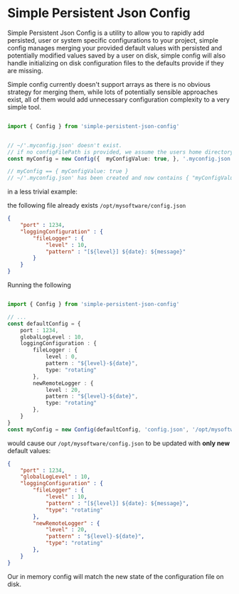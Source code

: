 # Simple Persistent Json Config  

Simple Persistent Json Config is a utility to allow you to rapidly add persisted, user or system specific configurations to your project, simple config manages merging your provided default values with persisted and potentially modified values saved by a user on disk, simple config will also handle initializing on disk configuration files to the defaults provide if they are missing.

Simple config currently doesn't support arrays as there is no obvious strategy for merging them, while lots of potentially sensible approaches exist, all of them would add unnecessary configuration complexity to a very simple tool. 

```typescript

import { Config } from 'simple-persistent-json-config'


// ~/'.myconfig.json' doesn't exist.
// if no configFilePath is provided, we assume the users home directory. 
const myConfig = new Config({  myConfigValue: true, }, '.myconfig.json').getConfig();;

// myConfig == { myConfigValue: true }
// ~/'.myconfig.json' has been created and now contains { "myConfigValue": true }

```


in a less trivial example: 

the following file already exists `/opt/mysoftware/config.json`
```json
{
    "port" : 1234,
    "loggingConfiguration" : {
        "fileLogger" : {
            "level" : 10,
            "pattern" : "[${level}] ${date}: ${message}"
        }
    }
}
```

Running the following

```typescript

import { Config } from 'simple-persistent-json-config'

// ...
const defaultConfig = {
    port : 1234,
    globalLogLevel : 10,
    loggingConfiguration : {
        fileLogger : {
            level : 0,
            pattern : "${level}-${date}",
            type: "rotating"
        },
        newRemoteLogger : {
            level : 20,
            pattern : "${level}-${date}",
            type: "rotating"
        },
    }
}
const myConfig = new Config(defaultConfig, 'config.json', '/opt/mysoftware').getConfig();

```

would cause our  `/opt/mysoftware/config.json` to be updated with **only new** default values:

```json
{
    "port" : 1234,
    "globalLogLevel" : 10,
    "loggingConfiguration" : {
        "fileLogger" : {
            "level" : 10,
            "pattern" : "[${level}] ${date}: ${message}",
            "type": "rotating"
        },
        "newRemoteLogger" : {
            "level" : 20,
            "pattern" : "${level}-${date}",
            "type": "rotating"
        },
    }
}
```

Our in memory config will match the new state of the configuration file on disk.